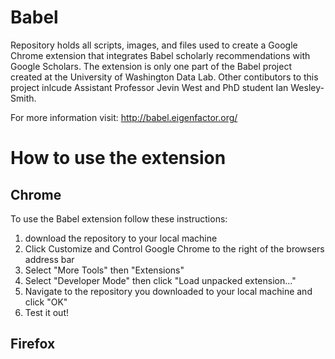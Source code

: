 # Babel 

Repository holds all scripts, images, and files used to create a Google Chrome extension that integrates Babel scholarly recommendations with Google Scholars. The extension is only one part of the Babel project created at the University of Washington Data Lab. Other contibutors to this project inlcude Assistant Professor Jevin West and PhD student Ian Wesley-Smith.

For more information visit: http://babel.eigenfactor.org/

# How to use the extension
## Chrome
To use the Babel extension follow these instructions:
  1. download the repository to your local machine 
  2. Click Customize and Control Google Chrome to the right of the browsers address bar 
  3. Select "More Tools" then "Extensions"
  4. Select "Developer Mode" then click "Load unpacked extension..."
  5. Navigate to the repository you downloaded to your local machine and click "OK"
  6. Test it out!
## Firefox
